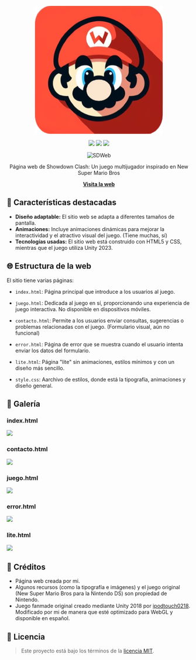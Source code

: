 <div align="center">
  
![Logo](https://github.com/ImPavloh/showdownclash/blob/main/recursos/logo.png)
  
<a href="https://github.com/ImPavloh" target="_blank"><img src="https://img.shields.io/badge/HTML5-E34F26?style=for-the-badge&logo=html5&logoColor=white"></a>
<a href="https://twitter.com/ImPavloh" target="_blank"><img src="https://img.shields.io/badge/Seguir-%231DA1F2.svg?style=for-the-badge&logo=twitter&logoColor=white"></a>
<a href="https://github.com/ImPavloh" target="_blank"><img src="https://img.shields.io/badge/CSS-239120?&style=for-the-badge&logo=css3&logoColor=white"></a>

![SDWeb](https://i.imgur.com/A4zDEJ3.png)

Página web de Showdown Clash: Un juego multijugador inspirado en New Super Mario Bros

**[Visita la web](https://showdownclash.vercel.app/)**

</div>


## 📜 Características destacadas
- **Diseño adaptable:** El sitio web se adapta a diferentes tamaños de pantalla.
- **Animaciones:** Incluye animaciones dinámicas para mejorar la interactividad y el atractivo visual del juego. (Tiene muchas, sí)
- **Tecnologías usadas:** El sitio web está construido con HTML5 y CSS, mientras que el juego utiliza Unity 2023.

## 🌐 Estructura de la web
El sitio tiene varias páginas:
- `index.html`: Página principal que introduce a los usuarios al juego.
- `juego.html`: Dedicada al juego en sí, proporcionando una experiencia de juego interactiva. No disponible en dispositivos móviles.
- `contacto.html`: Permite a los usuarios enviar consultas, sugerencias o problemas relacionadas con el juego. (Formulario visual, aún no funcional)
- `error.html`: Página de error que se muestra cuando el usuario intenta enviar los datos del formulario.
- `lite.html`: Página "lite" sin animaciones, estilos mínimos y con un diseño más sencillo.

- `style.css`: Aarchivo de estilos, donde está la tipografía, animaciones y diseño general.

## 🌟 Galería
### index.html
<a href="https://github.com/ImPavloh/showdownclash/blob/main/index.html" target="_blank"><img src="https://i.imgur.com/fhBJdTx.png"></a>

### contacto.html
<a href="https://github.com/ImPavloh/showdownclash/blob/main/html/contacto.html" target="_blank"><img src="https://i.imgur.com/xikn4Uw.png"></a>

### juego.html
<a href="https://github.com/ImPavloh/showdownclash/blob/main/html/juego.html" target="_blank"><img src="https://i.imgur.com/DWHPglO.png"></a>

### error.html
<a href="https://github.com/ImPavloh/showdownclash/blob/main/html/error.html" target="_blank"><img src="https://i.imgur.com/DbNZj1J.png"></a>

### lite.html
<a href="https://github.com/ImPavloh/showdownclash/blob/main/html/lite.html" target="_blank"><img src="https://i.imgur.com/LT6CZo9.png"></a>

## 📝 Créditos
- Página web creada por mi.
- Algunos recursos (como la tipografía e imágenes) y el juego original (New Super Mario Bros para la Nintendo DS) son propiedad de Nintendo.
- Juego fanmade original creado mediante Unity 2018 por [ipodtouch0218](https://github.com/ipodtouch0218). Modificado por mi de manera que esté optimizado para WebGL y disponible en español.

## 📃 Licencia

> Este proyecto está bajo los términos de la [licencia MIT](https://github.com/ImPavloh/showdownclash/blob/main/LICENSE).